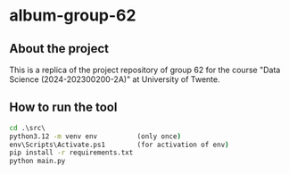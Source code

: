 # album-group-62

## About the project

This is a replica of the project repository of group 62 for the course "Data Science (2024-202300200-2A)" at University of Twente.

## How to run the tool

```cmd
cd .\src\
python3.12 -m venv env          (only once)
env\Scripts\Activate.ps1        (for activation of env)
pip install -r requirements.txt
python main.py
```